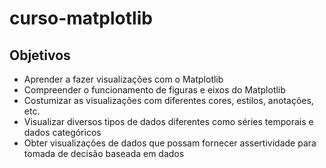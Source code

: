 # curso-matplotlib

## Objetivos
- Aprender a fazer visualizações com o Matplotlib
- Compreender o funcionamento de figuras e eixos do Matplotlib
- Costumizar as visualizações com diferentes cores, estilos, anotações, etc.
- Visualizar diversos tipos de dados diferentes como séries temporais e dados categóricos
- Obter visualizações de dados que possam fornecer assertividade para tomada de decisão baseada em dados